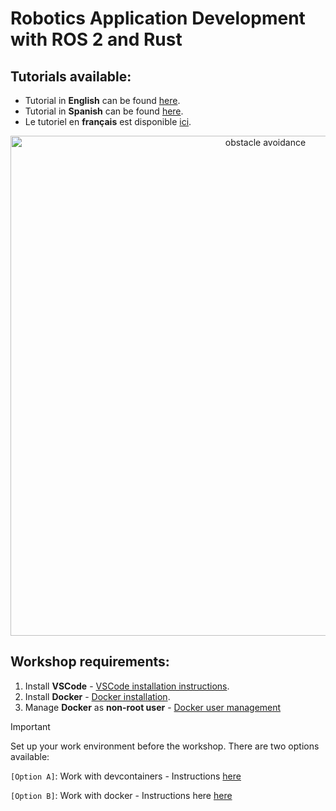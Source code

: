 # Robotics Application Development with ROS 2 and Rust
## Tutorials available:

- Tutorial in **English** can be found [here](./tutorials/english_tutorial/ROS2%20Rust%20workshop.md).
- Tutorial in **Spanish** can be found [here](./tutorials/spanish_tutorial/ROS2%20Rust%20workshop.md).
- Le tutoriel en **français** est disponible [ici](./tutorials/french_tutorial/ROS2%20Rust%20workshop.md).

<div align="center">
    <img src="./tutorials/videos/obstacle_avoidance.gif" width="800" alt="obstacle avoidance">
</div>


## Workshop requirements:
 1. Install **VSCode** - [VSCode installation instructions](https://code.visualstudio.com/docs/setup/linux).
 2. Install **Docker** - [Docker installation](https://docs.docker.com/engine/install/ubuntu/).
 3. Manage **Docker** as **non-root user** - [Docker user management](https://docs.docker.com/engine/install/linux-postinstall/)

> [!IMPORTANT]
> Set up your work environment before the workshop. There are two options available:
> 
> `[Option A]`: Work with devcontainers - Instructions [here](./ROS2%20Rust%20workshop%20devcontainer.md)
> 
> `[Option B]`: Work with docker - Instructions here [here](./ROS2%20Rust%20workshop%20docker.md)





